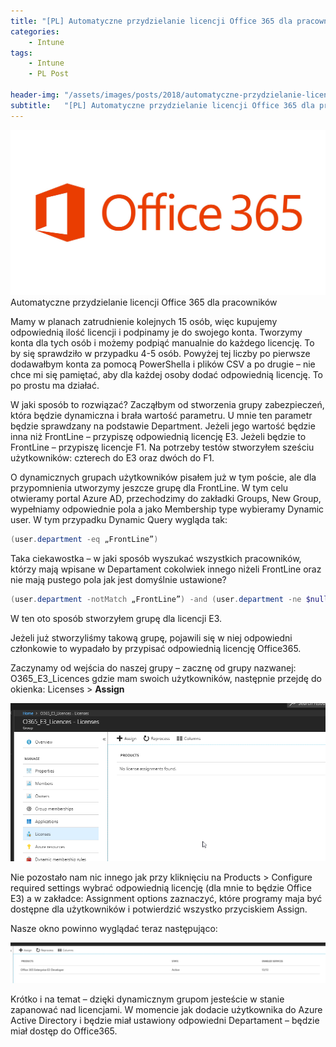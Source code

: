 ```yaml
---
title: "[PL] Automatyczne przydzielanie licencji Office 365 dla pracowników"
categories:
    - Intune
tags:
    - Intune
    - PL Post

header-img: "/assets/images/posts/2018/automatyczne-przydzielanie-licencji-office-365-dla-pracownikow/top.jpg"
subtitle:   "[PL] Automatyczne przydzielanie licencji Office 365 dla pracowników"
---
```

![[PL] Automatyczne przydzielanie licencji Office 365 dla pracowników](/assets/images/posts/2018/automatyczne-przydzielanie-licencji-office-365-dla-pracownikow/top.jpg)Automatyczne przydzielanie licencji Office 365 dla pracowników

Mamy w planach zatrudnienie kolejnych 15 osób, więc kupujemy odpowiednią ilość licencji i podpinamy je do swojego konta. Tworzymy konta dla tych osób i możemy podpiąć manualnie do każdego licencję. To by się sprawdziło w przypadku 4-5 osób. Powyżej tej liczby po pierwsze dodawałbym konta za pomocą PowerShella i plików CSV a po drugie – nie chce mi się pamiętać, aby dla każdej osoby dodać odpowiednią licencję. To po prostu ma działać.

W jaki sposób to rozwiązać? Zacząłbym od stworzenia grupy zabezpieczeń, która będzie dynamiczna i brała wartość parametru. U mnie ten parametr będzie sprawdzany na podstawie Department. Jeżeli jego wartość będzie inna niż FrontLine – przypiszę odpowiednią licencję E3. Jeżeli będzie to FrontLine – przypiszę licencje F1. Na potrzeby testów stworzyłem sześciu użytkowników: czterech do E3 oraz dwóch do F1.

O dynamicznych grupach użytkowników pisałem już w tym poście, ale dla przypomnienia utworzymy jeszcze grupę dla FrontLine. W tym celu otwieramy portal Azure AD, przechodzimy do zakładki Groups, New Group, wypełniamy odpowiednie pola a jako Membership type wybieramy Dynamic user. W tym przypadku Dynamic Query wygląda tak:

```powershell
(user.department -eq „FrontLine”)
```

Taka ciekawostka – w jaki sposób wyszukać wszystkich pracowników, którzy mają wpisane w Departament cokolwiek innego niżeli FrontLine oraz nie mają pustego pola jak jest domyślnie ustawione?

```powershell
(user.department -notMatch „FrontLine”) -and (user.department -ne $null)
```

W ten oto sposób stworzyłem grupę dla licencji E3.

Jeżeli już stworzyliśmy takową grupę, pojawili się w niej odpowiedni członkowie to wypadało by przypisać odpowiednią licencję Office365.

Zaczynamy od wejścia do naszej grupy – zacznę od grupy nazwanej: O365_E3_Licences gdzie mam swoich użytkowników, następnie przejdę do okienka: Licenses > **Assign**

![[PL] Automatyczne przydzielanie licencji Office 365 dla pracowników](/assets/images/posts/2018/automatyczne-przydzielanie-licencji-office-365-dla-pracownikow/01.png)

Nie pozostało nam nic innego jak przy kliknięciu na Products > Configure required settings wybrać odpowiednią licencję (dla mnie to będzie Office E3) a w zakładce: Assignment options zaznaczyć, które programy maja być dostępne dla użytkowników i potwierdzić wszystko przyciskiem Assign.

Nasze okno powinno wyglądać teraz następująco:

![[PL] Automatyczne przydzielanie licencji Office 365 dla pracowników](/assets/images/posts/2018/automatyczne-przydzielanie-licencji-office-365-dla-pracownikow/02.png)

Krótko i na temat – dzięki dynamicznym grupom jesteście w stanie zapanować nad licencjami. W momencie jak dodacie użytkownika do Azure Active Directory i będzie miał ustawiony odpowiedni Departament – będzie miał dostęp do Office365.
